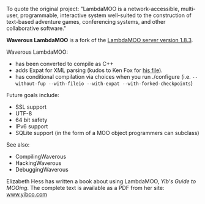 To quote the original project: "LambdaMOO is a network-accessible, multi-user, programmable, interactive system well-suited to the construction of text-based adventure games, conferencing systems, and other collaborative software."

**Waverous LambdaMOO** is a fork of the [LambdaMOO server version 1.8.3](https://sourceforge.net/projects/lambdamoo/).

Waverous LambdaMOO:
  * has been converted to compile as C++
  * adds Expat for XML parsing (kudos to Ken Fox for <a href='http://www.xythian.com/moo/expat-binding/'>his file</a>).
  * has conditional compilation via choices when you run ./configure (i.e. `--without-fup --with-fileio --with-expat --with-forked-checkpoints`)

Future goals include:
  * SSL support
  * UTF-8
  * 64 bit safety
  * IPv6 support
  * SQLite support (in the form of a MOO object programmers can subclass)

See also:
  * CompilingWaverous
  * HackingWaverous
  * DebuggingWaverous

Elizabeth Hess has written a book about using LambdaMOO, <i>Yib's Guide to MOOing</i>. The complete text is available as a PDF from her site:
<a href='http://www.yibco.com/'>www.yibco.com</a>
